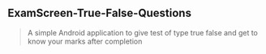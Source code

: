## ExamScreen-True-False-Questions
> A simple Android application to give test of type true false and get to know your marks after completion
